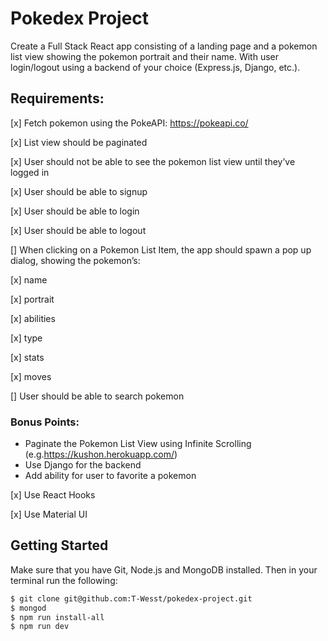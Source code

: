 # Pokedex Project

Create a Full Stack React app consisting of a landing page and a pokemon list view showing the pokemon portrait and their name. With user login/logout using a backend of your choice (Express.js, Django, etc.).

## Requirements:

[x] Fetch pokemon using the PokeAPI: https://pokeapi.co/

[x] List view should be paginated

[x] User should not be able to see the pokemon list view until they’ve logged in

[x] User should be able to signup

[x] User should be able to login

[x] User should be able to logout

[] When clicking on a Pokemon List Item, the app should spawn a pop up dialog, showing the pokemon’s:

[x] name

[x] portrait

[x] abilities

[x] type

[x] stats

[x] moves

[] User should be able to search pokemon

### Bonus Points:

- Paginate the Pokemon List View using Infinite Scrolling (e.g.https://kushon.herokuapp.com/)
- Use Django for the backend
- Add ability for user to favorite a pokemon

[x] Use React Hooks

[x] Use Material UI

## Getting Started

Make sure that you have Git, Node.js and MongoDB installed. Then in your terminal run the following:

```sh
$ git clone git@github.com:T-Wesst/pokedex-project.git
$ mongod
$ npm run install-all
$ npm run dev
```
